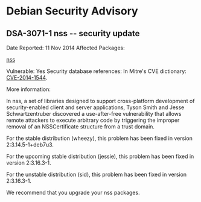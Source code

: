 
Debian Security Advisory
========================


DSA-3071-1 nss -- security update
---------------------------------



Date Reported:
11 Nov 2014
Affected Packages:

[nss](https://packages.debian.org/src:nss)

Vulnerable:
Yes
Security database references:
In Mitre's CVE dictionary: [CVE-2014-1544](https://security-tracker.debian.org/tracker/CVE-2014-1544).  

More information:

In nss, a set of libraries designed to support cross-platform
development of security-enabled client and server applications, Tyson
Smith and Jesse Schwartzentruber discovered a use-after-free
vulnerability that allows remote attackers to execute arbitrary code by
triggering the improper removal of an NSSCertificate structure from a
trust domain.


For the stable distribution (wheezy), this problem has been fixed in
version 2:3.14.5-1+deb7u3.


For the upcoming stable distribution (jessie), this problem has been
fixed in version 2:3.16.3-1.


For the unstable distribution (sid), this problem has been fixed in
version 2:3.16.3-1.


We recommend that you upgrade your nss packages.





